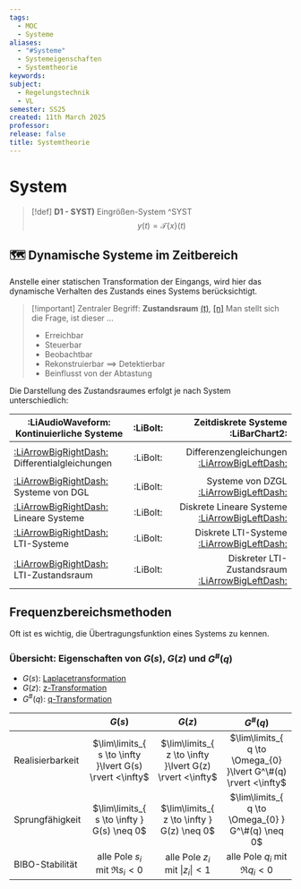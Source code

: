 ```yaml
---
tags:
  - MOC
  - Systeme
aliases:
  - "#Systeme"
  - Systemeigenschaften
  - Systemtheorie
keywords: 
subject:
  - Regelungstechnik
  - VL
semester: SS25
created: 11th March 2025
professor: 
release: false
title: Systemtheorie
---
```

 

# System

> [!def] **D1 - SYST)** Eingrößen-System ^SYST
> $$y(t)=\mathcal{T}\{x\}(t)$$

## 🗺️ Dynamische Systeme im Zeitbereich

Anstelle einer statischen Transformation der Eingangs, wird hier das dynamische Verhalten des Zustands eines Systems berücksichtigt.

> [!important] Zentraler Begriff: **Zustandsraum** [(t)](Zustandsbeschreibung.md), [\[n\]](Zeitdiskrete%20Zustandsbeschreibung.md)
> Man stellt sich die Frage, ist dieser ...
> - Erreichbar
> - Steuerbar
> - Beobachtbar
> - Rekonstruierbar $\implies$ Detektierbar
> - Beinflusst von der Abtastung

Die Darstellung des Zustandsraumes erfolgt je nach System unterschiedlich:

| **:LiAudioWaveform: Kontinuierliche Systeme**                                    | :LiBolt: |                                                        **Zeitdiskrete Systeme :LiBarChart2:** |
| -------------------------------------------------------------------------------- | :------: | --------------------------------------------------------------------------------------------: |
|                                                                                  |          |                                                                                               |
| [:LiArrowBigRightDash:](../Mathematik/Analysis/GDGL.md) Differentialgleichungen  | :LiBolt: | Differenzengleichungen [:LiArrowBigLeftDash:](../Mathematik/Analysis/Differenzengleichung.md) |
|                                                                                 |          |                                                                                               |
| [:LiArrowBigRightDash:](Dynamische%20Systeme.md) Systeme von DGL                 | :LiBolt: |                            Systeme von DZGL [:LiArrowBigLeftDash:](Zeitdiskrete%20Systeme.md) |
| [:LiArrowBigRightDash:](Lineare%20Systeme.md) Lineare Systeme                    | :LiBolt: |          Diskrete Lineare Systeme [:LiArrowBigLeftDash:](Zeitdiskrete%20Lineare%20Systeme.md) |
| [:LiArrowBigRightDash:](LTI-Systeme.md) LTI-Systeme                              | :LiBolt: |                    Diskrete LTI-Systeme [:LiArrowBigLeftDash:](Zeitdiskrete%20LTI-Systeme.md) |
| [:LiArrowBigRightDash:](Kontinuierlicher%20LTI-Zustandsraum.md) LTI-Zustandsraum | :LiBolt: |        Diskreter LTI-Zustandsraum [:LiArrowBigLeftDash:](Zeitdiskreter%20LTI-Zustandsraum.md) |

## Frequenzbereichsmethoden

Oft ist es wichtig, die Übertragungsfunktion eines Systems zu kennen.

### Übersicht: Eigenschaften von $G(s)$, $G(z)$ und $G^\#(q)$

- $G(s)$: [Laplacetransformation](Laplacetransformation.md)
- $G(z)$: [z-Transformation](z-Transformation.md)
- $G^\#(q)$: [q-Transformation](q-Transformation.md)

|                  |                          $G(s)$                          |                          $G(z)$                          |                            $G^\#(q)$                            |
| ---------------- | :------------------------------------------------------: | :------------------------------------------------------: | :-------------------------------------------------------------: |
| Realisierbarkeit | $\lim\limits_{ s \to \infty }\lvert G(s) \rvert <\infty$ | $\lim\limits_{ z \to \infty }\lvert G(z) \rvert <\infty$ | $\lim\limits_{ q \to \Omega_{0} }\lvert G^\#(q) \rvert <\infty$ |
| Sprungfähigkeit  |        $\lim\limits_{ s \to \infty } G(s) \neq 0$        |        $\lim\limits_{ z \to \infty } G(z) \neq 0$        |       $\lim\limits_{ q \to  \Omega_{0} } G^\#(q) \neq 0$        |
| BIBO-Stabilität  |           alle Pole $s_{i}$ mit $\Re s_{i}<0$            |      alle Pole $z_{i}$ mit $\lvert z_{i} \rvert<1$       |               alle Pole $q_{i}$ mit $\Re q_{i}<0$               |